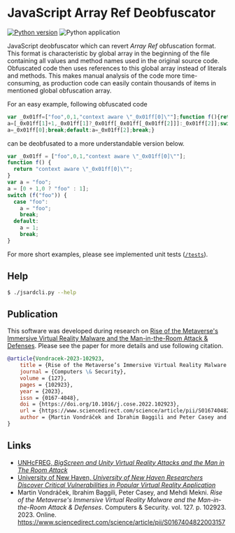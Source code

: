 # JavaScript Array Ref Deobfuscator

[![Python version](https://img.shields.io/badge/Python-3-blue.svg?style=flat-square)](https://www.python.org/)
![Python application](https://github.com/mvondracek/JsArrayRefDeobfuscator/workflows/Python%20application/badge.svg)

JavaScript deobfuscator which can revert *Array Ref* obfuscation format. This
format is characteristic by global array in the beginning of the file containing
all values and method names used in the original source code. Obfuscated code
then uses references to this global array instead of literals and methods. This
makes manual analysis of the code more time-consuming, as production code can
easily contain thousands of items in mentioned global obfuscation array.

For an easy example, following obfuscated code
~~~js
var _0x01ff=["foo",0,1,"context aware \"_0x01ff[0]\""];function f(){return _0x01ff[3]}var a=_0x01ff[0];
a=[_0x01ff[1]+1,_0x01ff[1]?_0x01ff[_0x01ff[_0x01ff[2]]]:_0x01ff[2]];switch(f(_0x01ff[0])){case _0x01ff[0]:
a=_0x01ff[0];break;default:a=_0x01ff[2];break;}
~~~

can be deobfusated to a more understandable version below.
~~~js
var _0x01ff = ["foo",0,1,"context aware \"_0x01ff[0]\""];
function f() {
  return "context aware \"_0x01ff[0]\"";
}
var a = "foo";
a = [0 + 1,0 ? "foo" : 1];
switch (f("foo")) {
  case "foo":
    a = "foo";
    break;
  default:
    a = 1;
    break;
}
~~~

For more short examples, please see implemented unit tests ([`/tests`](/tests)).

## Help

```bash
$ ./jsardcli.py --help
```


## Publication

This software was developed during research on
[Rise of the Metaverse's Immersive Virtual Reality Malware and the Man-in-the-Room Attack & Defenses](https://www.sciencedirect.com/science/article/pii/S0167404822003157).
Please see the paper for more details and use following citation.

~~~BibTeX
@article{Vondracek-2023-102923,
    title = {Rise of the Metaverse’s Immersive Virtual Reality Malware and the Man-in-the-Room Attack & Defenses},
    journal = {Computers \& Security},
    volume = {127},
    pages = {102923},
    year = {2023},
    issn = {0167-4048},
    doi = {https://doi.org/10.1016/j.cose.2022.102923},
    url = {https://www.sciencedirect.com/science/article/pii/S0167404822003157},
    author = {Martin Vondráček and Ibrahim Baggili and Peter Casey and Mehdi Mekni}
}
~~~


## Links

- [UNHcFREG, *BigScreen and Unity Virtual Reality Attacks and the Man in The Room Attack*](https://www.unhcfreg.com/single-post/2019/02/19/bigscreen-and-unity-virtual-reality-attacks)
- [University of New Haven, *University of New Haven Researchers Discover Critical Vulnerabilities in Popular Virtual Reality Application*](https://www.newhaven.edu/news/releases/2019/discover-vulnerabilities-virtual-reality-app.php)
- Martin Vondráček, Ibrahim Baggili, Peter Casey, and Mehdi Mekni.
  *Rise of the Metaverse's Immersive Virtual Reality Malware and
  the Man-in-the-Room Attack & Defenses*. Computers \& Security.
  vol. 127. p. 102923. 2023. Online.
  https://www.sciencedirect.com/science/article/pii/S0167404822003157
